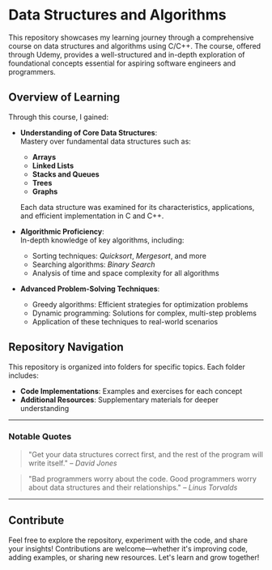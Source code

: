 # Data Structures and Algorithms  

This repository showcases my learning journey through a comprehensive course on data structures and algorithms using C/C++. The course, offered through Udemy, provides a well-structured and in-depth exploration of foundational concepts essential for aspiring software engineers and programmers.  

## Overview of Learning  
Through this course, I gained:  

- **Understanding of Core Data Structures**:  
  Mastery over fundamental data structures such as:  
  - **Arrays**  
  - **Linked Lists**  
  - **Stacks and Queues**  
  - **Trees**  
  - **Graphs**  

  Each data structure was examined for its characteristics, applications, and efficient implementation in C and C++.  

- **Algorithmic Proficiency**:  
  In-depth knowledge of key algorithms, including:  
  - Sorting techniques: *Quicksort*, *Mergesort*, and more  
  - Searching algorithms: *Binary Search*  
  - Analysis of time and space complexity for all algorithms  

- **Advanced Problem-Solving Techniques**:  
  - Greedy algorithms: Efficient strategies for optimization problems  
  - Dynamic programming: Solutions for complex, multi-step problems  
  - Application of these techniques to real-world scenarios  

## Repository Navigation  
This repository is organized into folders for specific topics. Each folder includes:  
- **Code Implementations**: Examples and exercises for each concept  
- **Additional Resources**: Supplementary materials for deeper understanding  

---

### Notable Quotes  
> "Get your data structures correct first, and the rest of the program will write itself." – *David Jones*  

> "Bad programmers worry about the code. Good programmers worry about data structures and their relationships." – *Linus Torvalds*  

---

## Contribute  
Feel free to explore the repository, experiment with the code, and share your insights! Contributions are welcome—whether it's improving code, adding examples, or sharing new resources. Let's learn and grow together!  

